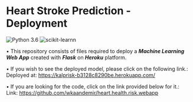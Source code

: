 # Heart Stroke Prediction - Deployment
![Python 3.6](https://img.shields.io/badge/Python-3.6-brightgreen.svg) ![scikit-learnn](https://img.shields.io/badge/Library-Scikit_Learn-orange.svg)

• This repository consists of files required to deploy a ___Machine Learning Web App___ created with ___Flask___ on ___Heroku___ platform.

• If you wish to see the deployed model, please click on the following link.:<br />
Deployed at: https://kalprisk-b3128c8290be.herokuapp.com/

• If you are looking for the code, click on the link provided below for it.:<br />
Link: https://github.com/wkaandemir/heart.health.risk.webapp
